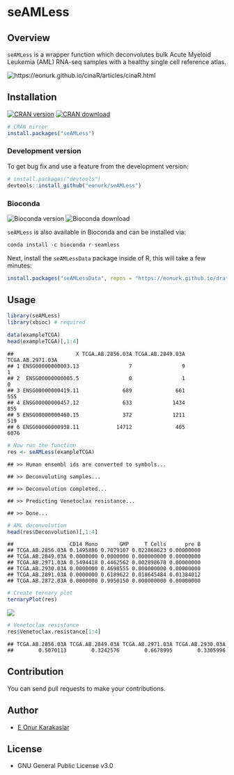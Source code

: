 # seAMLess

## Overview

`seAMLess` is a wrapper function which deconvolutes bulk Acute Myeloid
Leukemia (AML) RNA-seq samples with a healthy single cell reference
atlas.

![<https://eonurk.github.io/cinaR/articles/cinaR.html>](man/figures/Figure1-A.png)

## Installation

<!-- badges: start -->

[![CRAN
version](https://www.r-pkg.org/badges/version/seAMLess)](https://cran.r-project.org/package=seAMLess)
[![CRAN
download](https://cranlogs.r-pkg.org/badges/seAMLess?color=orange)](https://cran.r-project.org/package=seAMLess?color=orange)

<!-- badges: end -->

```r
# CRAN mirror
install.packages("seAMLess")
```

### Development version

To get bug fix and use a feature from the development version:

```r
# install.packages("devtools")
devtools::install_github("eonurk/seAMLess")
```

### Bioconda

![Bioconda
version](https://anaconda.org/bioconda/r-seamless/badges/version.svg)
![Bioconda
download](https://anaconda.org/bioconda/r-seamless/badges/downloads.svg)

`seAMLess` is also available in Bioconda and can be installed via:

```r
conda install -c bioconda r-seamless
```

Next, install the `seAMLessData` package inside of R, this will take a few minutes:

```r
install.packages("seAMLessData", repos = "https://eonurk.github.io/drat/")
```

## Usage

```r
library(seAMLess)
library(xbioc) # required

data(exampleTCGA)
head(exampleTCGA)[,1:4]
```

    ##                    X TCGA.AB.2856.03A TCGA.AB.2849.03A TCGA.AB.2971.03A
    ## 1 ENSG00000000003.13                7                9                1
    ## 2  ENSG00000000005.5                0                1                0
    ## 3 ENSG00000000419.11              689              661              555
    ## 4 ENSG00000000457.12              633             1434              855
    ## 5 ENSG00000000460.15              372             1211              519
    ## 6 ENSG00000000938.11            14712              405             6076

```r
# Now run the function
res <- seAMLess(exampleTCGA)
```

    ## >> Human ensembl ids are converted to symbols...

    ## >> Deconvoluting samples...

    ## >> Deconvolution completed...

    ## >> Predicting Venetoclax resistance...

    ## >> Done...

```r
# AML deconvolution
head(res$Deconvolution)[,1:4]
```

    ##                  CD14 Mono       GMP     T Cells      pre B
    ## TCGA.AB.2856.03A 0.1495886 0.7079107 0.022868623 0.00000000
    ## TCGA.AB.2849.03A 0.0000000 0.0000000 0.000000000 0.00000000
    ## TCGA.AB.2971.03A 0.5494418 0.4462562 0.002898678 0.00000000
    ## TCGA.AB.2930.03A 0.0000000 0.4698555 0.000000000 0.00000000
    ## TCGA.AB.2891.03A 0.0000000 0.6189622 0.018645484 0.01384012
    ## TCGA.AB.2872.03A 0.0000000 0.9950150 0.000000000 0.00000000

```r
# Create ternary plot
ternaryPlot(res)
```

![](README_files/figure-gfm/unnamed-chunk-6-1.png)<!-- -->

```r
# Venetoclax resistance
res$Venetoclax.resistance[1:4]
```

    ## TCGA.AB.2856.03A TCGA.AB.2849.03A TCGA.AB.2971.03A TCGA.AB.2930.03A
    ##        0.5070113        0.3242576        0.6678995        0.3305996

## Contribution

You can send pull requests to make your contributions.

## Author

- [E Onur Karakaslar](https://eonurk.com)

## License

- GNU General Public License v3.0
